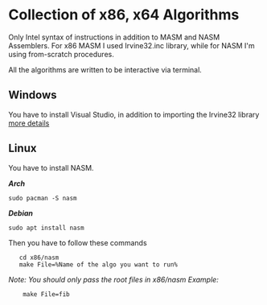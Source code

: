 
# Collection of x86, x64 Algorithms

Only Intel syntax of instructions in addition to MASM and NASM Assemblers.
For x86 MASM I used Irvine32.inc library, while for NASM I'm using from-scratch procedures.

All the algorithms are written to be interactive via terminal.


## **Windows**

You have to install Visual Studio, in addition to importing the Irvine32 library [more details](https://asmirvine.com/gettingstartedvs2019/index.htm)

## **Linux**

You have to install NASM.

***Arch***
	
    sudo pacman -S nasm

***Debian***
	
    sudo apt install nasm
   
   Then you have to follow these commands
   
       cd x86/nasm
       make File=%Name of the algo you want to run%
   
   *Note: You should only pass the root files in x86/nasm*
   *Example:*
		   

	    make File=fib
